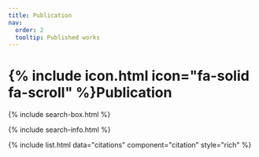 ```yaml
---
title: Publication
nav:
  order: 2
  tooltip: Published works
---
```


# {% include icon.html icon="fa-solid fa-scroll" %}Publication

{% include search-box.html %}

{% include search-info.html %}

{% include list.html data="citations" component="citation" style="rich" %}
